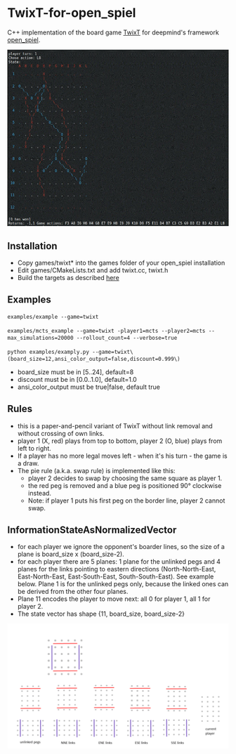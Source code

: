 # TwixT-for-open_spiel

C++ implementation of the board game [TwixT](https://en.wikipedia.org/wiki/TwixT) for deepmind's framework [open_spiel](https://github.com/deepmind/open_spiel).

![TwixT board](https://github.com/stevens68/TwixT_for_open_spiel/blob/master/pics/12x12game.JPG "TwixT board")

## Installation

* Copy games/twixt* into the games folder of your open_spiel installation
* Edit games/CMakeLists.txt and add twixt.cc, twixt.h
* Build the targets as described [here](https://github.com/deepmind/open_spiel/blob/master/docs/install.md)

## Examples

    examples/example --game=twixt
    
    examples/mcts_example --game=twixt -player1=mcts --player2=mcts --max_simulations=20000 --rollout_count=4 --verbose=true
    
    python examples/examply.py --game=twixt\(board_size=12,ansi_color_output=false,discount=0.999\)


* board_size must be in [5..24], default=8
* discount must be in [0.0..1.0], default=1.0
* ansi_color_output must be true|false, default true



## Rules
* this is a paper-and-pencil variant of TwixT without link removal and without crossing of own links. 
* player 1 (X, red) plays from top to bottom, player 2 (O, blue) plays from left to right.
* If a player has no more legal moves left - when it's his turn - the game is a draw.
* The pie rule (a.k.a. swap rule) is implemented like this: 
  * player 2 decides to swap by choosing the same square as player 1.
  * the red peg is removed and a blue peg is positioned 90° clockwise instead.
  * Note: if player 1 puts his first peg on the border line, player 2 cannot swap.
  
## InformationStateAsNormalizedVector
* for each player we ignore the opponent's boarder lines, so the size of a plane is board_size x (board_size-2).
* for each player there are 5 planes: 1 plane for the unlinked pegs and 4 planes for the links pointing to eastern directions (North-North-East, East-North-East, East-South-East, South-South-East). See example below. Plane 1 is for the unlinked pegs only, because the linked ones can be derived from the other four planes.
* Plane 11 encodes the player to move next: all 0 for player 1, all 1 for player 2.
* The state vector has shape {11, board_size, board_size-2} 

<p align="center">
<img src="https://github.com/stevens68/TwixT_for_open_spiel/blob/master/pics/animation_classic.gif" alt="6x6 game animation" width="700">
</p>
